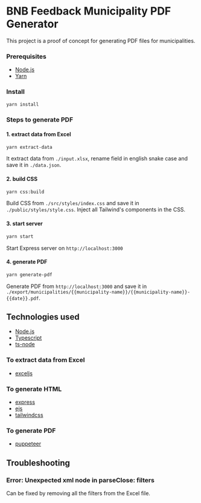 # BNB Feedback Municipality PDF Generator

This project is a proof of concept for generating PDF files for municipalities.  

### Prerequisites

- [Node.js](https://nodejs.org/en/)
- [Yarn](https://yarnpkg.com/)

### Install

```bash
yarn install
```

### Steps to generate PDF

#### 1. extract data from Excel

```bash
yarn extract-data
```

It extract data from `./input.xlsx`, rename field in english snake case and save it in `./data.json`.

#### 2. build CSS

```bash
yarn css:build
```

Build CSS from `./src/styles/index.css` and save it in `./public/styles/style.css`. Inject all Tailwind's components in the CSS. 

#### 3. start server

```bash
yarn start
```

Start Express server on `http://localhost:3000`

#### 4. generate PDF

```bash
yarn generate-pdf
```

Generate PDF from `http://localhost:3000` and save it in `./export/municipalities/{{municipality-name}}/{{municipality-name}}-{{date}}.pdf`.

## Technologies used

- [Node.js](https://nodejs.org/en/)
- [Typescript](https://www.typescriptlang.org/)
- [ts-node](https://typestrong.org/ts-node/)

### To extract data from Excel

- [exceljs](https://github.com/exceljs/exceljs)

### To generate HTML

- [express](https://expressjs.com/)
- [ejs](https://ejs.co/)
- [tailwindcss](https://tailwindcss.com/)

### To generate PDF

- [puppeteer](https://pptr.dev/)

## Troubleshooting

### Error: Unexpected xml node in parseClose: filters

Can be fixed by removing all the filters from the Excel file.
